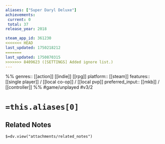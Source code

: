 ```yaml
---
aliases: ["Super Daryl Deluxe"]
achievements:
 current: 0
 total: 37
release_year: 2018

steam_app_id: 361230
<<<<<<< HEAD
last_updated: 1750218212
=======
last_updated: 1750870315
>>>>>>> 8409623 ([SETTINGS] Added ignore list.)
---
```

%%
genres:: [[action]] [[indie]] [[rpg]]
platform:: [[steam]]
features:: [[single player]] / [[local co-op]] / [[local pvp]]
preferred_input:: [[mkb]] / [[controller]]
%%
#game/unplayed
#v3/2

# `=this.aliases[0]`
## Related Notes
`$=dv.view("attachments/related_notes")`